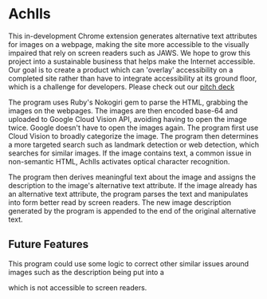 # Achlls

This in-development Chrome extension generates alternative text attributes for images on a webpage,
making the site more accessible to the visually impaired that rely on screen
readers such as JAWS. We hope to grow this project into a sustainable business that helps make the
Internet accessible. Our goal is to create a product which can 'overlay' accessibility on a completed site rather than have to integrate accessibility at its ground floor, which is a challenge for developers.
Please check out our [pitch deck](https://docs.google.com/presentation/d/1-NNViQdq4lbtc3Hd14aycO45S8lDwwa2zBHbB80R30s/edit?usp=sharing)

The program uses Ruby's Nokogiri gem to parse the HTML, grabbing the
images on the webpages. The images are then encoded base-64 and uploaded to
Google Cloud Vision API, avoiding having to open the image twice.
Google doesn't have to open the images again. The program first use Cloud Vision to
broadly categorize the image. The program then determines a more targeted search such as landmark detection or
web detection, which searches for similar images. If the image contains text, a common issue in non-semantic HTML,
Achlls activates optical character recognition.

The program then derives meaningful text about the image and assigns the description to the image's alternative
text attribute. If the image already has an alternative text attribute, the program parses the text and manipulates into form better read by screen readers. The new image description generated by the program is appended to the end of the original alternative text.

## Future Features

This program could use some logic to correct other similar issues around images such as the description being put into a <figcaption> which is not accessible to screen readers.

